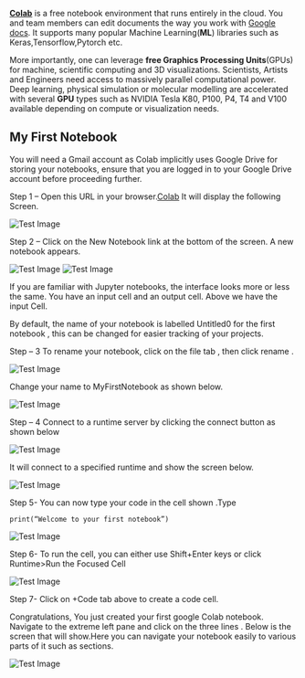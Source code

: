 **[Colab](https://colab.research.google.com)** is a free notebook environment that runs entirely in the cloud. You and team members can edit documents the way you work with [Google docs](https://docs.google.com). It supports many popular Machine Learning(**ML**) libraries such as Keras,Tensorflow,Pytorch etc.

More importantly, one can leverage **free Graphics Processing Units**(GPUs) for machine, scientific computing and 3D visualizations. Scientists, Artists and Engineers need access to massively parallel computational power. Deep learning, physical simulation or molecular modelling are accelerated with several **GPU** types such as NVIDIA Tesla K80, P100, P4, T4 and V100 available depending on compute or visualization needs.

My First Notebook
------------------

You will need a Gmail account as Colab implicitly uses Google Drive for storing your notebooks, ensure that you are logged in to your Google Drive account before proceeding further.

Step 1 – Open this URL in your browser.[Colab](https://colab.research.google.com) It will display the following Screen.

![Test Image](./images/1.PNG "Test Title")

Step 2 – Click on the New Notebook link at the bottom of the screen. A new notebook appears.

![Test Image](./images/2.PNG "Test Title")
![Test Image](./images/3.png "Test Title")

If you are familiar with Jupyter notebooks, the interface looks more or less the same. You have an input cell and an output cell. Above we have the input Cell.

By default, the name of your notebook is labelled Untitled0 for the first notebook , this can be changed for easier tracking of your projects.

Step – 3 To rename your notebook, click on the file tab , then click rename . 

![Test Image](./images/4.png "Test Title")

Change your name to MyFirstNotebook as shown below.

![Test Image](./images/5.png "Test Title")

Step – 4 Connect to a runtime server by clicking the connect button as shown below

![Test Image](./images/6.png "Test Title")

It will connect to a specified runtime and show the screen below.

![Test Image](./images/7.png "Test Title")

Step 5- You can now type your code in the cell shown .Type

`print(“Welcome to your first notebook”)`

![Test Image](./images/8.png "Test Title")

Step 6- To run the cell, you can either use Shift+Enter keys or click Runtime>Run the Focused Cell

![Test Image](./images/9.png "Test Title")

Step 7- Click on +Code tab above to create a code cell. 

Congratulations, You just created your first google Colab notebook. Navigate  to the extreme left pane and click on the three lines . Below is the screen that will show.Here you can navigate your notebook easily to various parts of it such as sections.

![Test Image](./images/10.png "Test Title")
